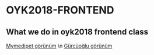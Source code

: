 # OYK2018-FRONTEND
## What we do in oyk2018 frontend class

[Mymedipet görünüm](https://seymanurmutlu.github.io/OYK2018-FRONTEND/mymedipet/) \n
[Gürcüoğlu görünüm](https://seymanurmutlu.github.io/OYK2018-FRONTEND/gurcuogluOB/)
